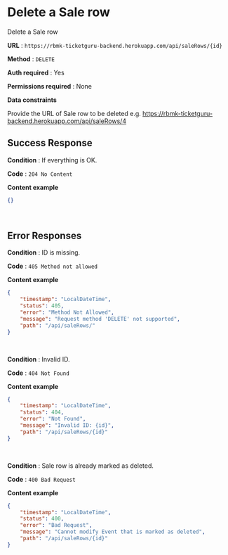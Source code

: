 # Delete a Sale row

Delete a Sale row

**URL** : `https://rbmk-ticketguru-backend.herokuapp.com/api/saleRows/{id}`

**Method** : `DELETE`

**Auth required** : Yes

**Permissions required** : None

**Data constraints**

Provide the URL of Sale row to be deleted e.g. https://rbmk-ticketguru-backend.herokuapp.com/api/saleRows/4

## Success Response

**Condition** : If everything is OK.

**Code** : `204 No Content`

**Content example**

```json
{}
```
</br>

## Error Responses

**Condition** : ID is missing.

**Code** : `405 Method not allowed`

**Content example**

```json
{
    "timestamp": "LocalDateTime",
    "status": 405,
    "error": "Method Not Allowed",
    "message": "Request method 'DELETE' not supported",
    "path": "/api/saleRows/"
}
```
</br>

**Condition** : Invalid ID.

**Code** : `404 Not Found`

**Content example**

```json
{
    "timestamp": "LocalDateTime",
    "status": 404,
    "error": "Not Found",
    "message": "Invalid ID: {id}",
    "path": "/api/saleRows/{id}"
}
```
</br>

**Condition** : Sale row is already marked as deleted.

**Code** : `400 Bad Request`

**Content example**

```json
{
    "timestamp": "LocalDateTime",
    "status": 400,
    "error": "Bad Request",
    "message": "Cannot modify Event that is marked as deleted",
    "path": "/api/saleRows/{id}"
}
```
